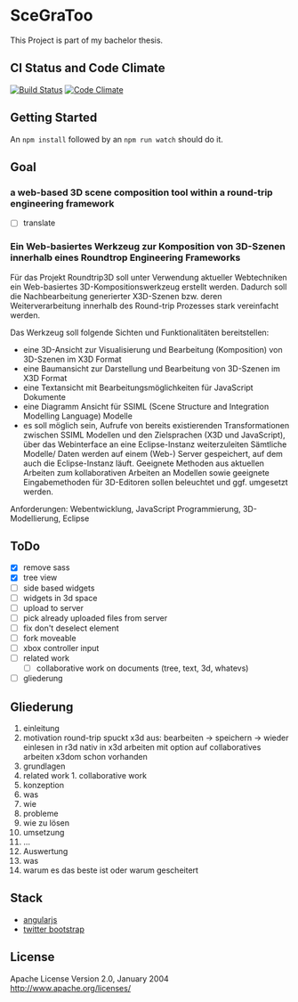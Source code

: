 # SceGraToo

This Project is part of my bachelor thesis.

## CI Status and Code Climate
[![Build Status](https://travis-ci.org/despairblue/scegratoo3.png?branch=master)](https://travis-ci.org/despairblue/scegratoo3) [![Code Climate](https://codeclimate.com/github/despairblue/scegratoo3.png)](https://codeclimate.com/github/despairblue/scegratoo3)

## Getting Started
An `npm install` followed by an `npm run watch` should do it.

## Goal

### a web-based 3D scene composition tool within a round-trip engineering framework
* [ ] translate

<!-- Build a web based 3D scene composition tool for the Project `Roundtrip3D` using current web technologies.
The Tool should provide following views and features -->
<!-- - A 3D View to visualize and edit 3D scenes in the X3DOM format -->
<!-- - A tree view to outline and edit 3D scenes in the X3DOM format -->
<!-- - A text view to edit JavaScript code -->
<!-- - A diagram view for SSIML (`Scene Structure and Integration Modelling Language`) models -->
<!-- - optional feature: launch transformation (transforming SSIML to X3DOM and JavaScript and the other way around) jobs on another machine running an eclipse instance -->

<!-- Requirements: model driven software engineering, web development, JavaScript programming, 3D modeling -->

### Ein Web-basiertes Werkzeug zur Komposition von 3D-Szenen innerhalb eines Roundtrop Engineering Frameworks
Für das Projekt Roundtrip3D soll unter Verwendung aktueller Webtechniken ein Web-basiertes 3D-Kompositionswerkzeug erstellt werden. Dadurch soll die Nachbearbeitung generierter X3D-Szenen bzw. deren Weiterverarbeitung innerhalb des Round-trip Prozesses stark vereinfacht werden.

Das Werkzeug soll folgende Sichten und Funktionalitäten bereitstellen:
  * eine 3D-Ansicht zur Visualisierung und Bearbeitung (Komposition) von 3D-Szenen im X3D Format
  * eine Baumansicht zur Darstellung und Bearbeitung von  3D-Szenen im X3D Format
  * eine Textansicht mit Bearbeitungsmöglichkeiten für JavaScript Dokumente
  * eine Diagramm Ansicht für SSIML (Scene Structure and Integration Modelling Language) Modelle
  * es soll möglich sein, Aufrufe von bereits existierenden Transformationen zwischen SSIML Modellen und den Zielsprachen (X3D und JavaScript), über das Webinterface an eine Eclipse-Instanz weiterzuleiten
Sämtliche Modelle/ Daten werden auf einem (Web-) Server gespeichert, auf dem auch die Eclipse-Instanz läuft. Geeignete Methoden aus aktuellen Arbeiten zum kollaborativen Arbeiten an Modellen sowie geeignete Eingabemethoden für 3D-Editoren sollen beleuchtet und ggf. umgesetzt werden.

Anforderungen: Webentwicklung, JavaScript Programmierung, 3D-Modellierung, Eclipse

## ToDo
- [x] remove sass
- [x] tree view
- [ ] side based widgets
- [ ] widgets in 3d space
- [ ] upload to server
- [ ] pick already uploaded files from server
- [ ] fix don't deselect element
- [ ] fork moveable
- [ ] xbox controller input
- [ ] related work
  - [ ] collaborative work on documents (tree, text, 3d, whatevs)
- [ ] gliederung

## Gliederung

1. einleitung
  1. motivation
    round-trip spuckt x3d aus: bearbeiten -> speichern -> wieder einlesen in r3d
    nativ in x3d arbeiten mit option auf collaboratives arbeiten
    x3dom schon vorhanden
  2. grundlagen
  3. related work
    1. collaborative work
2. konzeption
  1. was
  2. wie
  3. probleme
  4. wie zu lösen
3. umsetzung
  1. ...
4. Auswertung
  1. was
  2. warum es das beste ist oder warum gescheitert


## Stack
- [angularjs](http://angularjs.org/)
- [twitter bootstrap](http://getbootstrap.com/)

## License
Apache License
Version 2.0, January 2004
http://www.apache.org/licenses/
